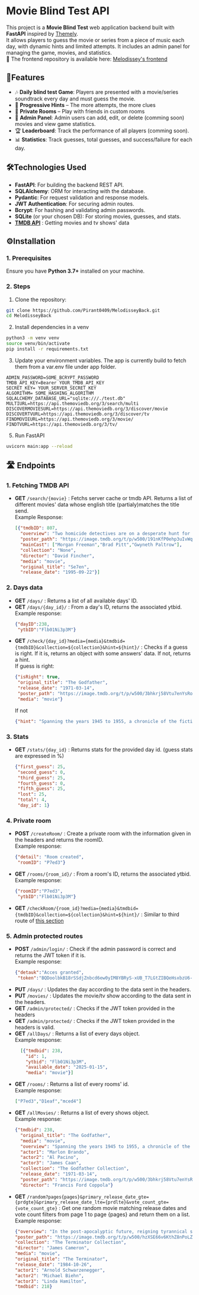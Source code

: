 # Movie Blind Test API

This project is a **Movie Blind Test** web application backend built with **FastAPI** inspired by [Themely](https://themely.se/days).<br>
It allows players to guess the movie or series from a piece of music each day, with dynamic hints and limited attempts. It includes an admin panel for managing the game, movies, and statistics.<br>
🔗 The frontend repository is available here: [Melodissey's frontend](https://github.com/Pirant0409/Melodissey-front)

## 🚀Features

- 🎶 **Daily blind test Game**: Players are presented with a movie/series soundtrack every day and must guess the movie.
- 🧩 **Progressive Hints** – The more attempts, the more clues
- 👥 **Private Rooms** – Play with friends in custom rooms
- 🔧 **Admin Panel**: Admin users can add, edit, or delete (comming soon) movies and view game statistics.
- 🏆 **Leaderboard**: Track the performance of all players (comming soon).
- 📊 **Statistics**: Track guesses, total guesses, and success/failure for each day.

## 🛠Technologies Used

- **FastAPI**: For building the backend REST API.
- **SQLAlchemy**: ORM for interacting with the database.
- **Pydantic**: For request validation and response models.
- **JWT Authentication**: For securing admin routes.
- **Bcrypt**: For hashing and validating admin passwords.
- **SQLite** (or your chosen DB): For storing movies, guesses, and stats.
- [**TMDB API**](https://developer.themoviedb.org/reference/intro/getting-started) : Getting movies and tv shows' data

## ⚙️Installation

### 1. Prerequisites

Ensure you have **Python 3.7+** installed on your machine.

### 2. Steps

1. Clone the repository:

```bash
git clone https://github.com/Pirant0409/MelodisseyBack.git
cd MelodisseyBack
```
2. Install dependencies in a venv
```bash
python3 -m venv venv
source venv/bin/activate
pip install -r requirements.txt
```

3. Update your environment variables. The app is currently build to fetch them from a var.env file under app folder.
```env
ADMIN_PASSWORD=SOME_BCRYPT_PASSWORD
TMDB_API_KEY=Bearer YOUR_TMDB_API_KEY
SECRET_KEY= YOUR_SERVER_SECRET_KEY
ALGORITHM= SOME_HASHING_ALGORITHM
SQLALCHEMY_DATABASE_URL="sqlite:///./test.db"
MULTIURL=https://api.themoviedb.org/3/search/multi
DISCOVERMOVIESURL=https://api.themoviedb.org/3/discover/movie
DISCOVERTVURL=https://api.themoviedb.org/3/discover/tv
FINDMOVIEURL=https://api.themoviedb.org/3/movie/
FINDTVURL=https://api.themoviedb.org/3/tv/
```
5. Run FastAPI
```bash
uvicorn main:app --reload
```


## 🛣️ Endpoints

### 1. Fetching TMDB API
- **GET** `/search/{movie}` : Fetchs server cache or tmdb API. Returns a list of different movies' data whose english title (partialy)matches the title send.<br>
  Example Response:
  ```json
  [{"tmdbID": 807,
    "overview": "Two homicide detectives are on a desperate hunt for a serial killer whose crimes are based on the \"seven deadly sins\" in this dark and haunting film that takes viewers from the tortured remains of one victim to the next. The seasoned Det. Sommerset researches each sin in an effort to get inside the killer's mind, while his novice partner, Mills, scoffs at his efforts to unravel the case.",
    "poster_path": "https://image.tmdb.org/t/p/w500/191nKfP0ehp3uIvWqgPbFmI4lv9.jpg",
    "mainCast": ["Morgan Freeman","Brad Pitt","Gwyneth Paltrow"],
    "collection": "None",
    "director": "David Fincher",
    "media": "movie",
    "original_title": "Se7en",
    "release_date": "1995-09-22"}]
  ```
  
### 2. Days data
- **GET** `/days/` : Returns a list of all available days' ID.
- **GET** `/days/{day_id}/` : From a day's ID, returns the associated ytbid.<br>
  Example response:
  ```json
  {"dayID":238,
   "ytbID":"Flb01Ni3p3M"}
  ```
- **GET** `/check/{day_id}?media={media}&tmdbid={tmdbID}&collection=${collection}&hint=${hint}/` : Checks if a guess is right. If it is, returns an object with some answers' data. If not, returns a hint.<br>
  If guess is right:
  ```json
  {"isRight": true,
   "original_title": "The Godfather",
   "release_date": "1971-03-14",
   "poster_path": "https://image.tmdb.org/t/p/w500/3bhkrj58Vtu7enYsRolD1fZdja1.jpg",
   "media": "movie"}
  ```
  If not
  ```json
  {"hint": "Spanning the years 1945 to 1955, a chronicle of the fictional Italian-American ______ crime family."}
  ```
### 3. Stats
- **GET** `/stats/{day_id}` : Returns stats for the provided day id. (guess stats are expressed in %)
  ```json
  {"first_guess": 25,
   "second_guess": 0,
   "third_guess": 25,
   "fourth_guess": 0,
   "fifth_guess": 25,
   "lost": 25,
   "total": 4,
   "day_id": 1}
  ```

  
### 4. Private room
- **POST** `/createRoom/` : Create a private room with the information given in the headers and returns the roomID.<br>
  Example response:
  ```json
  {"detail": "Room created",
   "roomID": "P7ed3"}
  ```
- **GET** `/rooms/{room_id}/` : From a room's ID, returns the associated ytbid.<br>
  Example response:
  ```json
  {"roomID":"P7ed3",
   "ytbID":"Flb01Ni3p3M"}
  ```
- **GET** `/checkRoom/{room_id}?media={media}&tmdbid={tmdbID}&collection=${collection}&hint=${hint}/` : Similar to third route of [this section](#2-days-data)

  

### 5. Admin protected routes
- **POST** `/admin/login/` : Check if the admin password is correct and returns the JWT token if it is.<br>
  Example response:
  ```json
  {"detauk":"Acces granted",
   "token":"BQDoolbkB18rSSdjZnbcd6ew0yIM8YBRyS-xUB_T7LGtZIBQeHsxbzU6-ugCyOlZFbr1zu_x-fQoqZAL0ab_M6oQ88jQKOSqtny_WuC4pKk6DUOCQ7gQUWxPCtjW-1F2sINlzwuLgODg0vAuer0eSU_cwWM6Tl8bSwvM1TyJmYhosFv0h3-8svcX2SzkZ8OJA7XMbnR2"}
  ```
- **PUT** `/days/` : Updates the day according to the data sent in the headers.
- **PUT** `/movies/` : Updates the movie/tv show according to the data sent in the headers.
- **GET** `/admin/protected/` : Checks if the JWT token provided in the headers
- **GET** `/admin/protected/` : Checks if the JWT token provided in the headers is valid.
- **GET** `/allDays/` : Returns a list of every days object.<br>
  Example response:
  ```json
    [{"tmdbid": 238,
      "id": 1,
      "ytbid": "Flb01Ni3p3M",
      "available_date": "2025-01-15",
      "media": "movie"}]
  ```
- **GET** `/rooms/` : Returns a list of every rooms' id.<br>
  Example response:
  ```json
  ["P7ed3","D1eaf","mced4"]
  ```
- **GET** `/allMovies/` : Returns a list of every shows object.<br>
  Example response:
  ```json
  {"tmdbid": 238,
    "original_title": "The Godfather",
    "media": "movie",
    "overview": "Spanning the years 1945 to 1955, a chronicle of the fictional Italian-American ______ crime family.",
    "actor1": "Marlon Brando",
    "actor2": "Al Pacino",
    "actor3": "James Caan",
    "collection": "The Godfather Collection",
    "release_date": "1971-03-14",
    "poster_path": "https://image.tmdb.org/t/p/w500/3bhkrj58Vtu7enYsRolD1fZdja1.jpg",
    "director": "Francis Ford Coppola"}
  ```
- **GET** `/random?pages{pages}&primary_release_date_gte={prdgte}&primary_release_date_lte={prdlte}&vote_count_gte={vote_count_gte}` : Get one random movie matching release dates and vote count filters from page 1 to page {pages} and return them on a list.<br>
  Example response:
  ```json
  {"overview": "In the post-apocalyptic future, reigning tyrannical supercomputers teleport a cyborg assassin known as the \"Terminator\" back to 1984 to kill Sarah Connor, whose unborn son is destined to lead insurgents against 21st century mechanical hegemony. Meanwhile, the human-resistance movement dispatches a lone warrior to safeguard Sarah. Can he stop the virtually indestructible killing machine?",
  "poster_path": "https://image.tmdb.org/t/p/w500/hzXSE66v6KthZ8nPoLZmsi2G05j.jpg",
  "collection": "The Terminator Collection",
  "director": "James Cameron",
  "media": "movie",
  "original_title": "The Terminator",
  "release_date": "1984-10-26",
  "actor1": "Arnold Schwarzenegger",
  "actor2": "Michael Biehn",
  "actor3": "Linda Hamilton",
  "tmdbid": 218}
  ```
